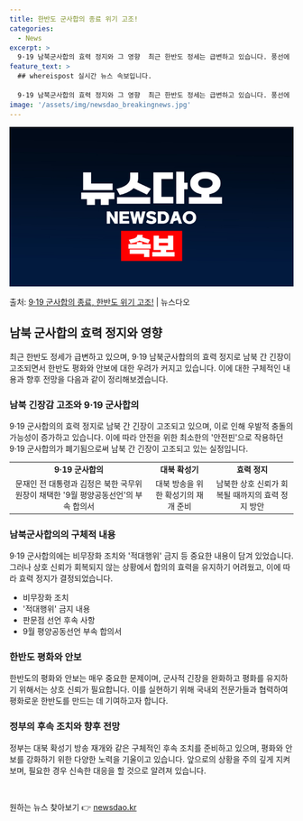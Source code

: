 ```yaml
---
title: 한반도 군사합의 종료 위기 고조!
categories:
  - News
excerpt: >
  9·19 남북군사합의 효력 정지와 그 영향  최근 한반도 정세는 급변하고 있습니다. 풍선에 오물을 달아서 보…
feature_text: >
  ## whereispost 실시간 뉴스 속보입니다.

  9·19 남북군사합의 효력 정지와 그 영향  최근 한반도 정세는 급변하고 있습니다. 풍선에 오물을 달아서 보…
image: '/assets/img/newsdao_breakingnews.jpg'
---
```


![뉴스다오 속보](/assets/img/newsdao_breakingnews.jpg)

<p>출처: <a href="https://newsdao.kr/4063" rel="dofollow">9·19 군사합의 종료, 한반도 위기 고조!</a> | 뉴스다오</p>

<h2 data-ke-size="size26">남북 군사합의 효력 정지와 영향</h2>

<p data-ke-size="size16">최근 한반도 정세가 급변하고 있으며, 9·19 남북군사합의의 효력 정지로 남북 간 긴장이 고조되면서 한반도 평화와 안보에 대한 우려가 커지고 있습니다. 이에 대한 구체적인 내용과 향후 전망을 다음과 같이 정리해보겠습니다.</p>

<h3>남북 긴장감 고조와 9·19 군사합의</h3>

<p data-ke-size="size16">9·19 군사합의의 효력 정지로 남북 간 긴장이 고조되고 있으며, 이로 인해 우발적 충돌의 가능성이 증가하고 있습니다. 이에 따라 안전을 위한 최소한의 '안전핀'으로 작용하던 9·19 군사합의가 폐기됨으로써 남북 간 긴장이 고조되고 있는 실정입니다. </p>

<table>
  <tr>
    <td style="text-align: center; height: 17px;"><b>9·19 군사합의</b></td>
    <td style="text-align: center; height: 17px;"><b>대북 확성기</b></td>
    <td style="text-align: center; height: 17px;"><b>효력 정지</b></td>
  </tr>
  <tr>
    <td style="text-align: center; height: 17px;">문재인 전 대통령과 김정은 북한 국무위원장이 채택한 '9월 평양공동선언'의 부속 합의서</td>
    <td style="text-align: center; height: 17px;">대북 방송을 위한 확성기의 재개 준비</td>
    <td style="text-align: center; height: 17px;">남북한 상호 신뢰가 회복될 때까지의 효력 정지 방안</td>
  </tr>
</table>

<h3>남북군사합의의 구체적 내용</h3>

<p data-ke-size="size16">9·19 군사합의에는 비무장화 조치와 '적대행위' 금지 등 중요한 내용이 담겨 있었습니다. 그러나 상호 신뢰가 회복되지 않는 상황에서 합의의 효력을 유지하기 어려웠고, 이에 따라 효력 정지가 결정되었습니다.</p>

<ul>
  <li>비무장화 조치</li>
  <li>'적대행위' 금지 내용</li>
  <li>판문점 선언 후속 사항</li>
  <li>9월 평양공동선언 부속 합의서</li>
</ul>

<h3>한반도 평화와 안보</h3>

<p data-ke-size="size16">한반도의 평화와 안보는 매우 중요한 문제이며, 군사적 긴장을 완화하고 평화를 유지하기 위해서는 상호 신뢰가 필요합니다. 이를 실현하기 위해 국내외 전문가들과 협력하여 평화로운 한반도를 만드는 데 기여하고자 합니다.</p>

<h3>정부의 후속 조치와 향후 전망</h3>

<p data-ke-size="size16">정부는 대북 확성기 방송 재개와 같은 구체적인 후속 조치를 준비하고 있으며, 평화와 안보를 강화하기 위한 다양한 노력을 기울이고 있습니다. 앞으로의 상황을 주의 깊게 지켜보며, 필요한 경우 신속한 대응을 할 것으로 알려져 있습니다.</p>

<p data-ke-size="size16">&nbsp;</p> 

원하는 뉴스 찾아보기 👉 <a href="https://newsdao.kr" rel="dofollow">newsdao.kr</a>


